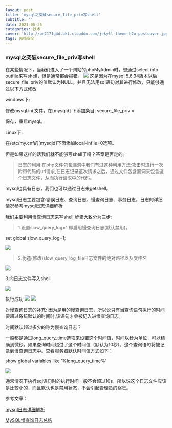 ```yaml
---
layout: post
title: 'mysql之突破secure_file_priv写shell'
subtitle: ''
date: 2021-05-25
categories: 技术
cover: 'http://on2171g4d.bkt.clouddn.com/jekyll-theme-h2o-postcover.jpg'
tags: 网络安全
---
```

### mysql之突破secure_file_priv写shell
在某些情况下，当我们进入了一个网站的phpMyAdmin时，想通过select into outfile来写shell，但是通常都会报错。
![](https://1024861435.github.io/assets/img/mysql之突破secure_file_priv写shell1.png)
这是因为在mysql 5.6.34版本以后 secure_file_priv的值默认为NULL。并且无法用sql语句对其进行修改，只能够通过以下方式修改

windows下:

修改mysql.ini 文件，在[mysqld] 下添加条目: secure_file_priv =

保存，重启mysql。

Linux下:

在/etc/my.cnf的[mysqld]下面添加local-infile=0选项。

 

但是如果这样的话我们就不能够写shell了吗？答案是否定的。

> 日志的利用
在php文件包含漏洞中我们有过这种利用方法:攻击时进行一次附带代码的url请求,在日志记录这次请求之后，通过文件包含漏洞来包含这个日志文件，从而执行请求中的代码。

 

mysql也具有日志，我们也可以通过日志来getshell。

mysql日志主要包含:错误日志、查询日志、慢查询日志、事务日志，日志的详细情况参考mysql日志详细解析

我们主要利用慢查询日志来写shell,步骤大致分为三步:

> 1.设置slow_query_log=1.即启用慢查询日志(默认禁用)。

set global slow_query_log=1;

![](https://1024861435.github.io/assets/img/mysql之突破secure_file_priv写shell2.png)

> 2.伪造(修改)slow_query_log_file日志文件的绝对路径以及文件名

![](https://1024861435.github.io/assets/img/mysql之突破secure_file_priv写shell3.png)

3.向日志文件写入shell

![](https://1024861435.github.io/assets/img/mysql之突破secure_file_priv写shell4.png)

执行成功
![](https://1024861435.github.io/assets/img/mysql之突破secure_file_priv写shell5.png)
![](https://1024861435.github.io/assets/img/mysql之突破secure_file_priv写shell6.png)

对慢查询日志的补充:
因为是用的慢查询日志，所以说只有当查询语句执行的时间要超过系统默认的时间时,该语句才会被记入进慢查询日志。

时间默认超过多少的称为慢查询日志？

一般都是通过long_query_time选项来设置这个时间值，时间以秒为单位，可以精确到微秒。如果查询时间超过了这个时间值（默认为10秒），这个查询语句将被记录到慢查询日志中。查看服务器默认时间值方式如下：

show global variables like '%long_query_time%'

![](https://1024861435.github.io/assets/img/mysql之突破secure_file_priv写shell7.png)

通常情况下执行sql语句时的执行时间一般不会超过10s，所以说这个日志文件应该是比较小的，而且默认也是禁用状态，不会引起管理员的察觉。

参考文章：

[mysql日志详细解析](http://blog.51cto.com/pangge/1319304)

[MySQL慢查询日志总结](http://www.cnblogs.com/kerrycode/p/5593204.html)
